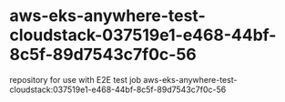# aws-eks-anywhere-test-cloudstack-037519e1-e468-44bf-8c5f-89d7543c7f0c-56
repository for use with E2E test job aws-eks-anywhere-test-cloudstack:037519e1-e468-44bf-8c5f-89d7543c7f0c-56
